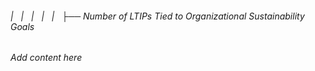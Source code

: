 ###### |   |   |   |   |   ├── Number of LTIPs Tied to Organizational Sustainability Goals

*Add content here*